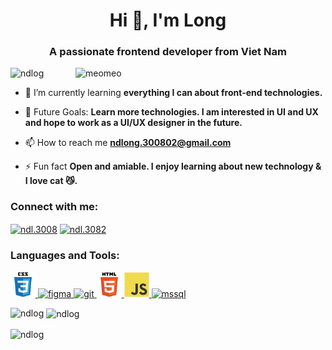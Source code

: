 <h1 align="center">Hi 👋, I'm Long</h1>
<h3 align="center">A passionate frontend developer from Viet Nam</h3>
<img align="right" alt="meomeo" width="400" src="https://drive.google.com/drive/u/0/folders/1pS7lKdCt6h6XyY7sLbXSey5kCuf60DMI">

<p align="left"> <img src="https://komarev.com/ghpvc/?username=ndlog&label=Profile%20views&color=0e75b6&style=flat" alt="ndlog" /> </p>

- 🌱 I’m currently learning **everything I can about front-end technologies.**

- 🎯 Future Goals: **Learn more technologies. I am interested in UI and UX and hope to work as a UI/UX designer in the future.**

- 📫 How to reach me **ndlong.300802@gmail.com**

- ⚡ Fun fact **Open and amiable. I enjoy learning about new technology & I love cat 😼.**

<h3 align="left">Connect with me:</h3>
<p align="left">
<a href="https://fb.com/ndl.3008" target="blank"><img align="center" src="https://raw.githubusercontent.com/rahuldkjain/github-profile-readme-generator/master/src/images/icons/Social/facebook.svg" alt="ndl.3008" height="30" width="40" /></a>
<a href="https://instagram.com/ndl.3082" target="blank"><img align="center" src="https://raw.githubusercontent.com/rahuldkjain/github-profile-readme-generator/master/src/images/icons/Social/instagram.svg" alt="ndl.3082" height="30" width="40" /></a>
</p>

<h3 align="left">Languages and Tools:</h3>
<p align="left"> <a href="https://www.w3schools.com/css/" target="_blank" rel="noreferrer"> <img src="https://raw.githubusercontent.com/devicons/devicon/master/icons/css3/css3-original-wordmark.svg" alt="css3" width="40" height="40"/> </a> <a href="https://www.figma.com/" target="_blank" rel="noreferrer"> <img src="https://www.vectorlogo.zone/logos/figma/figma-icon.svg" alt="figma" width="40" height="40"/> </a> <a href="https://git-scm.com/" target="_blank" rel="noreferrer"> <img src="https://www.vectorlogo.zone/logos/git-scm/git-scm-icon.svg" alt="git" width="40" height="40"/> </a> <a href="https://www.w3.org/html/" target="_blank" rel="noreferrer"> <img src="https://raw.githubusercontent.com/devicons/devicon/master/icons/html5/html5-original-wordmark.svg" alt="html5" width="40" height="40"/> </a> <a href="https://developer.mozilla.org/en-US/docs/Web/JavaScript" target="_blank" rel="noreferrer"> <img src="https://raw.githubusercontent.com/devicons/devicon/master/icons/javascript/javascript-original.svg" alt="javascript" width="40" height="40"/> </a> <a href="https://www.microsoft.com/en-us/sql-server" target="_blank" rel="noreferrer"> <img src="https://www.svgrepo.com/show/303229/microsoft-sql-server-logo.svg" alt="mssql" width="40" height="40"/> </a> </p>

<p><img align="left" src="https://github-readme-stats.vercel.app/api/top-langs?username=ndlog&show_icons=true&locale=en&layout=compact" alt="ndlog" /></p>

<p>&nbsp;<img align="center" src="https://github-readme-stats.vercel.app/api?username=ndlog&show_icons=true&locale=en" alt="ndlog" /></p>

<p><img align="center" src="https://github-readme-streak-stats.herokuapp.com/?user=ndlog&" alt="ndlog" /></p>
